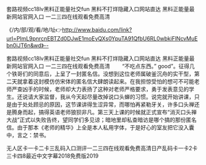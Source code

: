 套路视频cc18lv黑料正能量社交fun
黑料不打烊隐藏入口网站直达
黑料正能量最新网站官网入口
一二三四在线观看免费高清


《/内/部/观/看/地/址👉http://www.baidu.com/link?url=PImL9pnrcnEBTZd0DJwE1moEyQXs0YpuTA91QfbU6RL0wbkiFlNcvMuEbn0iJT6n&wd》--

套路视频cc18lv黑料正能量社交fun
黑料不打烊隐藏入口网站直达
黑料正能量最新网站官网入口
一二三四在线观看免费高清
　　“不吃点东西。”
good”。征得几个铁哥们的同意后，上呈了一封匿名信。没想到这位老师属破釜沉舟的实干型，第二天就拿着这封模仿仿宋体的匿名信大肆朗读起来。在我担惊受怕的想可不可能老师严查凶手的时候，老师却大力表扬了这种对老师严格要求，勇于发表意见的学生。还说请大家监督，我从今天起尽量改掉说口头蝉的习惯。说完就开始讲课，只是由于处处顾忌的原因，这节课讲得生涩异常，而哪怕再紧勒牙关，许多口头禅还是腾身而起，搞得英语老师狼狈非凡。第三天上课的时候就正式宣布“消灭口头禅大战”正式以失败告终，望同学们多见谅；暗地里却私查暗访是哪个搞的那份匿名信。由于那本《老师的精华》上全是本人私用字体，于是好心的室友把它没入囊中，言之：禁书。





无人区卡一卡二卡三乱码入口测评一二三四在线观看免费高清日产乱码卡一卡2卡三卡四8最近中文字幕2018免费版2019
